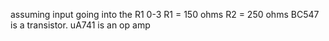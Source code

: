 



assuming input going into the R1 0-3
R1 = 150 ohms
R2 = 250 ohms
BC547 is a transistor.
uA741 is an op amp